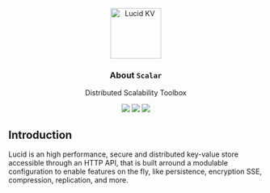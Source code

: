 <p align="center">
  <p align="center">
    <img src="https://www.svgrepo.com/show/87986/cube-with-layers.svg" height="100" alt="Lucid KV" />
  </p>
  <h3 align="center">
  About <code>Scalar</code>
  </h3>
  <p align="center">
    Distributed Scalability Toolbox
  </p>
  <p align="center">
    <a href="https://github.com/clintnetwork/scalar/actions?workflow=Build"><img src="https://github.com/clintnetwork/scalar/workflows/Build/badge.svg" /></a>
    <a href="https://www.rust-lang.org/"><img src="https://img.shields.io/badge/Made%20With-Rust-dea584" /></a>
    <a href="https://github.com/lucid-kv/lucid/blob/master/LICENSE.md"><img src="https://img.shields.io/badge/license-MIT-lightgrey.svg" /></a>
  </p>
</p>

## Introduction

Lucid is an high performance, secure and distributed key-value store accessible through an HTTP API, that is built arround a modulable configuration to enable features on the fly, like persistence, encryption SSE, compression, replication, and more.
